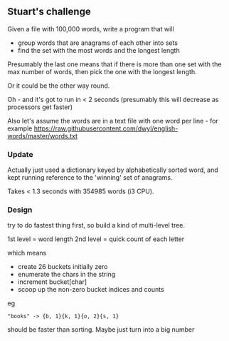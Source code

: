 ## Stuart's challenge

Given a file with 100,000 words, write a program that will 

* group words that are anagrams of each other into sets
* find the set with the most words and the longest length

Presumably the last one means that if there is more than one set with the max number of words, then pick the one with the longest length.

Or it could be the other way round.

Oh - and it's got to run in < 2 seconds (presumably this will decrease as processors get faster)

Also let's assume the words are in a text file with one word per line - for example https://raw.githubusercontent.com/dwyl/english-words/master/words.txt

### Update
Actually just used a dictionary keyed by alphabetically sorted word, and kept running reference to the 'winning' set of anagrams.

Takes < 1.3 seconds with 354985 words (i3 CPU).

### Design

try to do fastest thing first, so build a kind of multi-level tree.

1st level = word length
2nd level = quick count of each letter

which means 

* create 26 buckets initially zero
* enumerate the chars in the string
* increment bucket[char]
* scoop up the non-zero bucket indices and counts

eg

	"books" -> {b, 1}{k, 1}{o, 2}{s, 1}

should be faster than sorting. Maybe just turn into a big number
